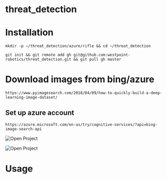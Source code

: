 # threat_detection

# Installation
	
	mkdir -p ~/threat_detection/azure/rifle && cd ~/threat_detection
	
	git init && git remote add gh git@github.com:westpoint-robotics/threat_detection.git && git pull gh master

# Download images from bing/azure

	https://www.pyimagesearch.com/2018/04/09/how-to-quickly-build-a-deep-learning-image-dataset/
	
## Set up azure account

	https://azure.microsoft.com/en-us/try/cognitive-services/?api=bing-image-search-api

![Open Project](https://github.com/westpoint-robotics/threat_detection/blob/master/git_ref/get_api_key.jpg)

![Open Project](https://github.com/westpoint-robotics/threat_detection/blob/master/git_ref/api_keys.jpg)




# Usage
